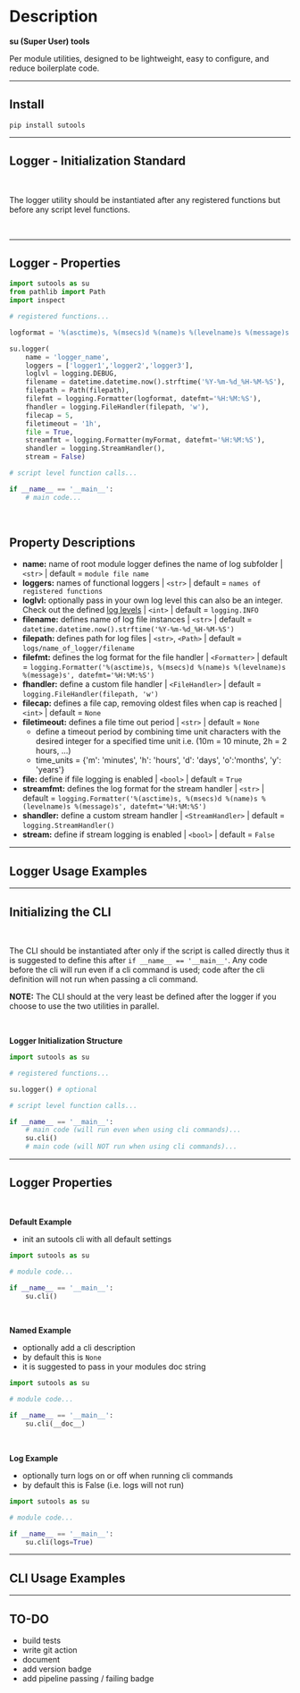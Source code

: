 # Description
**su (Super User) tools**

Per module utilities, designed to be lightweight, easy to configure, and reduce boilerplate code.

***

## Install
```
pip install sutools
```
***

## Logger - Initialization Standard

</br>

The logger utility should be instantiated after any registered functions but before any script level functions.


</br>

***
## Logger - Properties

```python
import sutools as su
from pathlib import Path
import inspect

# registered functions...

logformat = '%(asctime)s, %(msecs)d %(name)s %(levelname)s %(message)s'

su.logger(
    name = 'logger_name', 
    loggers = ['logger1','logger2','logger3'], 
    loglvl = logging.DEBUG,
    filename = datetime.datetime.now().strftime('%Y-%m-%d_%H-%M-%S'), 
    filepath = Path(filepath),
    filefmt = logging.Formatter(logformat, datefmt='%H:%M:%S'), 
    fhandler = logging.FileHandler(filepath, 'w'),
    filecap = 5, 
    filetimeout = '1h',
    file = True, 
    streamfmt = logging.Formatter(myFormat, datefmt='%H:%M:%S'),
    shandler = logging.StreamHandler(),
    stream = False)

# script level function calls...

if __name__ == '__main__':
    # main code...
```
</br>

## Property Descriptions
* **name:** name of root module logger defines the name of log subfolder | `<str>` | default = `module file name`
* **loggers:** names of functional loggers | `<str>` | default = `names of registered functions`
* **loglvl:** optionally pass in your own log level this can also be an integer. Check out the defined [log levels](https://docs.python.org/3/library/logging.html#logging-levels) | `<int>` | default = `logging.INFO`
* **filename:** defines name of log file instances | `<str>` | default = `datetime.datetime.now().strftime('%Y-%m-%d_%H-%M-%S')`
* **filepath:** defines path for log files | `<str>`, `<Path>` | default = `logs/name_of_logger/filename`
* **filefmt:** defines the log format for the file handler | `<Formatter>` | default = `logging.Formatter('%(asctime)s, %(msecs)d %(name)s %(levelname)s %(message)s', datefmt='%H:%M:%S')`
* **fhandler:** define a custom file handler | `<FileHandler>` | default = `logging.FileHandler(filepath, 'w')`
* **filecap:** defines a file cap, removing oldest files when cap is reached | `<int>` | default = `None`
* **filetimeout:** defines a file time out period | `<str>` | default = `None`
  * define a timeout period by combining time unit characters with the desired integer for a specified time unit i.e. (10m = 10 minute, 2h = 2 hours, ...)
  * time_units = {'m': 'minutes', 'h': 'hours', 'd': 'days', 'o':'months', 'y': 'years'}
* **file:** define if file logging is enabled | `<bool>` | default = `True`
* **streamfmt:** defines the log format for the stream handler | `<str>` | default = `logging.Formatter('%(asctime)s, %(msecs)d %(name)s %(levelname)s %(message)s', datefmt='%H:%M:%S')`
* **shandler:** define a custom stream handler | `<StreamHandler>` | default = `logging.StreamHandler()`
* **stream:** define if stream logging is enabled | `<bool>` | default = `False`

***

## Logger Usage Examples

***

## Initializing the CLI
</br>

The CLI should be instantiated after only if the script is called directly thus it is suggested to define this after `if __name__ == '__main__'`. Any code before the cli will run even if a cli command is used; code after the cli definition will not run when passing a cli command. 

**NOTE:** The CLI should at the very least be defined after the logger if you choose to use the two utilities in parallel.

</br>

**Logger Initialization Structure**
```python
import sutools as su

# registered functions...

su.logger() # optional

# script level function calls...

if __name__ == '__main__':
    # main code (will run even when using cli commands)...
    su.cli()
    # main code (will NOT run when using cli commands)...
```

***
## Logger Properties
</br>

**Default Example**
* init an sutools cli with all default settings
```python
import sutools as su

# module code...

if __name__ == '__main__':
    su.cli()
```

</br>

**Named Example**
* optionally add a cli description 
* by default this is `None`
* it is suggested to pass in your modules doc string
```python
import sutools as su

# module code...

if __name__ == '__main__':
    su.cli(__doc__)
```

</br>

**Log Example**
* optionally turn logs on or off when running cli commands
* by default this is False (i.e. logs will not run)
```python
import sutools as su

# module code...

if __name__ == '__main__':
    su.cli(logs=True)
```

***

## CLI Usage Examples

***

## TO-DO
* build tests
* write git action
* document
* add version badge
* add pipeline passing / failing badge